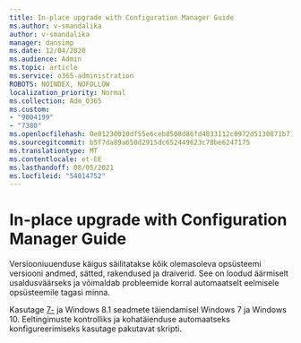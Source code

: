 ```yaml
---
title: In-place upgrade with Configuration Manager Guide
ms.author: v-smandalika
author: v-smandalika
manager: dansimp
ms.date: 12/04/2020
ms.audience: Admin
ms.topic: article
ms.service: o365-administration
ROBOTS: NOINDEX, NOFOLLOW
localization_priority: Normal
ms.collection: Adm_O365
ms.custom:
- "9004199"
- "7380"
ms.openlocfilehash: 0e01230010df55e6ceb8508d86fd4833112c0972d5130871b717545d2b427170
ms.sourcegitcommit: b5f7da89a650d2915dc652449623c78be6247175
ms.translationtype: MT
ms.contentlocale: et-EE
ms.lasthandoff: 08/05/2021
ms.locfileid: "54014752"
---
```

# <a name="in-place-upgrade-with-configuration-manager-guide"></a>In-place upgrade with Configuration Manager Guide

Versiooniuuenduse käigus säilitatakse kõik olemasoleva opsüsteemi versiooni andmed, sätted, rakendused ja draiverid. See on loodud äärmiselt usaldusväärseks ja võimaldab probleemide korral automaatselt eelmisele opsüsteemile tagasi minna.

Kasutage [7-](https://admin.microsoft.com/adminportal/home#/win10upgrade) ja Windows 8.1 seadmete täiendamisel Windows 7 ja Windows 10. Eeltingimuste kontrolliks ja kohatäienduse automaatseks konfigureerimiseks kasutage pakutavat skripti.